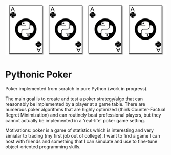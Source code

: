 
![Screenshot](https://github.com/wrcarpenter/Pythonic-Poker/blob/main/Images/ace_of_pythons.png)
# Pythonic Poker
Poker implemented from scratch in pure Python (work in progress).

The main goal is to create and test a poker strategy/algo that can reasonably be implemented by a player at a game table. There are numerous poker algorithms that are highly optimized (think Counter-Factual Regret Minimization) and can routinely beat professional players, but they cannot actually be implemented in a 'real-life' poker game setting. 

Motivations: poker is a game of statistics which is interesting and very simialar to trading (my first job out of college). I want to find a game I can host with friends and something that I can simulate and use to fine-tune object-oriented programming skills.
